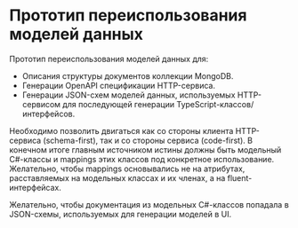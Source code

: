 # Прототип переиспользования моделей данных

Прототип переиспользования моделей данных для:

* Описания структуры документов коллекции MongoDB.
* Генерации OpenAPI спецификации HTTP-сервиса.
* Генерации JSON-схем моделей данных, используемых HTTP-сервисом для последующей генерации TypeScript-классов/интерфейсов.

Необходимо позволить двигаться как со стороны клиента HTTP-сервиса (schema-first), так и со стороны сервиса (code-first). В конечном итоге главным источником истины должны быть модельный C#-классы и mappings этих классов под конкретное использование. Желательно, чтобы mappings основывались не на атрибутах, расставляемых на модельных классах и их членах, а на fluent-интерфейсах.

Желательно, чтобы документация из модельных C#-классов попадала в JSON-схемы, используемых для генерации моделей в UI.



